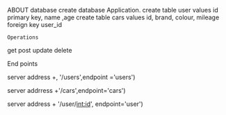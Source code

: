    ABOUT database
create database  Application.
create table user values id primary key, name ,age 
create table cars values id, brand, colour, mileage 
foreign key user_id


    Operations
get 
post
update
delete

End points

server address +, '/users',endpoint ='users')

server addrress +'/cars',endpoint='cars')

server address + '/user/<int:id>', endpoint='user')

